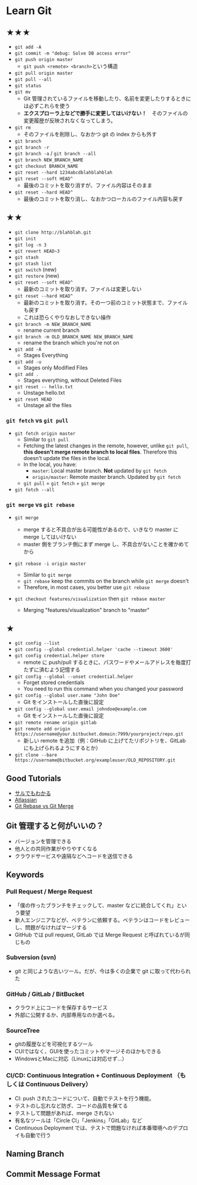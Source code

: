 # Learn Git

## ★★★

- `git add -A`
- `git commit -m "debug: Solve DB access error"`
- `git push origin master`
  - `git push <remote> <branch>`という構造
- `git pull origin master`
- `git pull --all`
- `git status`
- `git mv`
  - Git 管理されているファイルを移動したり、名前を変更したりするときには必ずこれらを使う
  - **エクスプローラ上などで勝手に変更してはいけない！**　そのファイルの変更履歴が反映されなくなってしまう。
- `git rm`
  - そのファイルを削除し、なおかつ git の index からも外す
- `git branch`
- `git branch -r`
- `git branch -a` / `git branch --all`
- `git branch NEW_BRANCH_NAME`
- `git checkout BRANCH_NAME`
- `git reset --hard 1234abcdblahblahblah`
- `git reset --soft HEAD^`
  - 最後のコミットを取り消すが、ファイル内容はそのまま
- `git reset --hard HEAD^`
  - 最後のコミットを取り消し、なおかつローカルのファイル内容も戻す


## ★★

- `git clone http://blahblah.git`
- `git init`
- `git log -n 3`
- `git revert HEAD~3`
- `git stash`
- `git stash list`
- `git switch` (new)
- `git restore` (new)
- `git reset --soft HEAD^`
  - 最新のコミットを取り消す。ファイルは変更しない
- `git reset --hard HEAD^`
  - 最新のコミットを取り消す。その一つ前のコミット状態まで、ファイルも戻す
  - これは恐らくやりなおしできない操作
- `git branch -m NEW_BRANCH_NAME`
  - rename current branch
- `git branch -m OLD_BRANCH_NAME NEW_BRANCH_NAME`
  - rename the branch which you're not on
- `git add -A`
  - Stages Everything
- `git add -u`
  - Stages only Modified Files
- `git add .`
  - Stages everything, without Deleted Files
- `git reset -- hello.txt`
  - Unstage hello.txt
- `git reset HEAD`
  - Unstage all the files

### `git fetch` vs `git pull`

- `git fetch origin master`
  - Similar to `git pull`
  - Fetching the latest changes in the remote, however, unlike `git pull`, **this doesn't merge remote branch to local files**. Therefore this doesn't update the files in the local.
  - In the local, you have:
    - `master`: Local master branch. **Not** updated by `git fetch`
    - `origin/master`: Remote master branch. Updated by `git fetch`
  - `git pull` = `git fetch` + `git merge`
- `git fetch --all`

### `git merge` vs `git rebase`

- `git merge`

  - merge すると不具合が出る可能性があるので、いきなり master に merge してはいけない
  - master 側をブランチ側にまず merge し、不具合がないことを確かめてから

- `git rebase -i origin master`
  - Similar to `git merge`
  - `git rebase` keep the commits on the branch while `git merge` doesn't
  - Therefore, in most cases, you better use `git rebase`
- `git checkout features/visualization` then `git rebase master`
  - Merging "features/visualization" branch to "master"

## ★

- `git config --list`
- `git config --global credential.helper 'cache --timeout 3600'`
- `git config credential.helper store`
  - remote に push/pull するときに、パスワードやメールアドレスを毎度打たずに済むよう記憶する
- `git config --global --unset credential.helper`
  - Forget stored credentials
  - You need to run this command when you changed your password
- `git config --global user.name "John Doe"`
  - Git をインストールした直後に設定
- `git config --global user.email johndoe@example.com`
  - Git をインストールした直後に設定
- `git remote rename origin gitlab`
- `git remote add origin https://username@your.bitbucket.domain:7999/yourproject/repo.git`
  - 新しい remote を追加（例：GitHub に上げてたリポジトリを、GitLab にも上げられるようにするとか）
- `git clone --bare https://username@bitbucket.org/exampleuser/OLD_REPOSITORY.git`

## Good Tutorials

- [サルでもわかる](https://backlog.com/ja/git-tutorial/)
- [Atlassian](https://www.atlassian.com/git/tutorials/learn-git-with-bitbucket-cloud)
- [Git Rebase vs Git Merge](http://www-creators.com/archives/1943)

## Git 管理すると何がいいの？

- バージョンを管理できる
- 他人との共同作業がやりやすくなる
- クラウドサービスや遠隔などへコードを送信できる

## Keywords

### Pull Request / Merge Request

- 「僕の作ったブランチをチェックして、master などに統合してくれ」という要望
- 新人エンジニアなどが、ベテランに依頼する。ベテランはコードをレビューし、問題がなければマージする
- GitHub では pull request, GitLab では Merge Request と呼ばれているが同じもの

### Subversion (svn)

- git と同じような古いツール。だが、今は多くの企業で git に取って代わられた

### GitHub / GitLab / BitBucket

- クラウド上にコードを保存するサービス
- 外部に公開するか、内部専用なのか選べる。

### SourceTree

- gitの履歴などを可視化するツール
- CUIではなく、GUIを使ったコミットやマージそのほかもできる
- WindowsとMacに対応（Linuxには対応せず...）

### CI/CD: Continuous Integration + Continuous Deployment （もしくは Continuous Delivery）

- CI: push されたコードについて、自動でテストを行う機能。
- テストのし忘れなど防ぎ、コードの品質を保てる
- テストして問題があれば、merge されない
- 有名なツールは「Circle CI」「Jenkins」「GitLab」など
- Continuous Deployment では、テストで問題なければ本番環境へのデプロイも自動で行う

## Naming Branch


## Commit Message Format